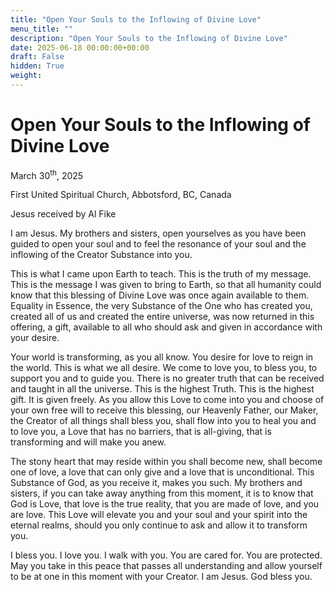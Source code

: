 ```yaml
---
title: "Open Your Souls to the Inflowing of Divine Love"
menu_title: ""
description: "Open Your Souls to the Inflowing of Divine Love"
date: 2025-06-18 00:00:00+00:00
draft: False
hidden: True
weight:
---
```

# Open Your Souls to the Inflowing of Divine Love

March 30<sup>th</sup>, 2025

First United Spiritual Church, Abbotsford, BC, Canada

Jesus received by Al Fike

I am Jesus. My brothers and sisters, open yourselves as you have been guided to open your soul and to feel the resonance of your soul and the inflowing of the Creator Substance into you.

This is what I came upon Earth to teach. This is the truth of my message. This is the message I was given to bring to Earth, so that all humanity could know that this blessing of Divine Love was once again available to them. Equality in Essence, the very Substance of the One who has created you, created all of us and created the entire universe, was now returned in this offering, a gift, available to all who should ask and given in accordance with your desire.

Your world is transforming, as you all know. You desire for love to reign in the world. This is what we all desire. We come to love you, to bless you, to support you and to guide you. There is no greater truth that can be received and taught in all the universe. This is the highest Truth. This is the highest gift. It is given freely. As you allow this Love to come into you and choose of your own free will to receive this blessing, our Heavenly Father, our Maker, the Creator of all things shall bless you, shall flow into you to heal you and to love you, a Love that has no barriers, that is all-giving, that is transforming and will make you anew.

The stony heart that may reside within you shall become new, shall become one of love, a love that can only give and a love that is unconditional. This Substance of God, as you receive it, makes you such. My brothers and sisters, if you can take away anything from this moment, it is to know that God is Love, that love is the true reality, that you are made of love, and you are love. This Love will elevate you and your soul and your spirit into the eternal realms, should you only continue to ask and allow it to transform you.

I bless you. I love you. I walk with you. You are cared for. You are protected. May you take in this peace that passes all understanding and allow yourself to be at one in this moment with your Creator. I am Jesus. God bless you.
